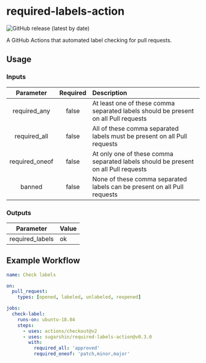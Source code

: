 # required-labels-action

![GitHub release (latest by date)](https://img.shields.io/github/v/release/sugarshin/required-labels-action?include_prereleases)

A GitHub Actions that automated label checking for pull requests.

## Usage

### Inputs

|Parameter|Required|Description|
|:--:|:--:|:--|
|required_any|false|At least one of these comma separated labels should be present on all Pull requests|
|required_all|false|All of these comma separated labels must be present on all Pull requests|
|required_oneof|false|At only one of these comma separated labels should be present on all Pull requests|
|banned|false|None of these comma separated labels can be present on all Pull requests|

### Outputs

|Parameter|Value|
|:--:|:--|
|required_labels|ok|

## Example Workflow

```yaml
name: Check labels

on:
  pull_request:
    types: [opened, labeled, unlabeled, reopened]

jobs:
  check-label:
    runs-on: ubuntu-18.04
    steps:
      - uses: actions/checkout@v2
      - uses: sugarshin/required-labels-action@v0.3.0
        with:
          required_all: 'approved'
          required_oneof: 'patch,minor,major'
```
